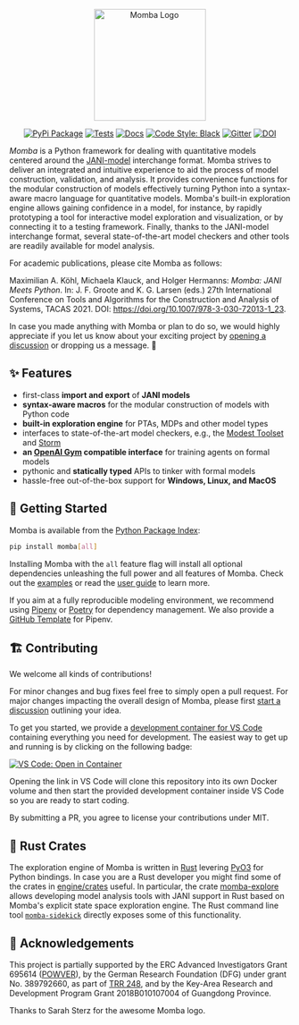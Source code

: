 <p align="center">
  <img src="https://raw.githubusercontent.com/koehlma/momba/master/docs/_static/images/logo_with_text.svg" alt="Momba Logo" width="200px">
</p>

<p align="center">
  <a href="https://pypi.python.org/pypi/momba"><img alt="PyPi Package" src="https://img.shields.io/pypi/v/momba.svg?label=latest%20version"></a>
  <a href="https://github.com/koehlma/momba/actions"><img alt="Tests" src="https://img.shields.io/github/workflow/status/koehlma/momba/Pipeline?label=tests"></a>
  <a href="https://koehlma.github.io/momba/"><img alt="Docs" src="https://img.shields.io/static/v1?label=docs&message=master&color=blue"></a>
  <a href="https://github.com/psf/black"><img alt="Code Style: Black" src="https://img.shields.io/badge/code%20style-black-000000.svg"></a>
  <a href="https://gitter.im/koehlma/momba?utm_source=badge&utm_medium=badge&utm_campaign=pr-badge"><img alt="Gitter" src="https://badges.gitter.im/koehlma/momba.svg"></a>
  <a href="https://doi.org/10.5281/zenodo.4519376"><img alt="DOI" src="https://zenodo.org/badge/DOI/10.5281/zenodo.4519376.svg"></a>
</p>

*Momba* is a Python framework for dealing with quantitative models centered around the [JANI-model](http://www.jani-spec.org/) interchange format.
Momba strives to deliver an integrated and intuitive experience to aid the process of model construction, validation, and analysis.
It provides convenience functions for the modular construction of models effectively turning Python into a syntax-aware macro language for quantitative models.
Momba's built-in exploration engine allows gaining confidence in a model, for instance, by rapidly prototyping a tool for interactive model exploration and visualization, or by connecting it to a testing framework.
Finally, thanks to the JANI-model interchange format, several state-of-the-art model checkers and other tools are readily available for model analysis.

For academic publications, please cite Momba as follows:

Maximilian A. Köhl, Michaela Klauck, and Holger Hermanns: *Momba: JANI Meets Python*. In: J. F. Groote and K. G. Larsen (eds.) 27th International Conference on Tools and Algorithms for the Construction and Analysis of Systems, TACAS 2021. DOI: https://doi.org/10.1007/978-3-030-72013-1_23.

In case you made anything with Momba or plan to do so, we would highly appreciate if you let us know about your exciting project by [opening a discussion](https://github.com/koehlma/momba/discussions/new?category=show-and-tell) or dropping us a message. 🙌


## ✨ Features

* first-class **import and export** of **JANI models**
* **syntax-aware macros** for the modular construction of models with Python code
* **built-in exploration engine** for PTAs, MDPs and other model types
* interfaces to state-of-the-art model checkers, e.g., the [Modest Toolset](http://www.modestchecker.net/) and [Storm](https://www.stormchecker.org/)
* **an [OpenAI Gym](https://gym.openai.com) compatible interface** for training agents on formal models
* pythonic and **statically typed** APIs to tinker with formal models
* hassle-free out-of-the-box support for **Windows, Linux, and MacOS**


## 🚀 Getting Started

Momba is available from the [Python Package Index](https://pypi.org/):
```sh
pip install momba[all]
```
Installing Momba with the `all` feature flag will install all optional dependencies unleashing the full power and all features of Momba.
Check out the [examples](https://koehlma.github.io/momba/examples) or read the [user guide](https://koehlma.github.io/momba/guide) to learn more.

If you aim at a fully reproducible modeling environment, we recommend using [Pipenv](https://pypi.org/project/pipenv/) or [Poetry](https://python-poetry.org/) for dependency management.
We also provide a [GitHub Template](https://github.com/koehlma/momba-pipenv-template) for Pipenv.


## 🏗 Contributing

We welcome all kinds of contributions!

For minor changes and bug fixes feel free to simply open a pull request. For major changes impacting the overall design of Momba, please first [start a discussion](https://github.com/koehlma/momba/discussions/new?category=ideas) outlining your idea.

To get you started, we provide a [development container for VS Code](https://code.visualstudio.com/docs/remote/containers) containing everything you need for development. The easiest way to get up and running is by clicking on the following badge:

[![VS Code: Open in Container](https://img.shields.io/static/v1?label=VS%20Code&message=Open%20in%20Container&color=blue&logo=visualstudiocode)](https://vscode.dev/redirect?url=vscode://ms-vscode-remote.remote-containers/cloneInVolume?url=https://github.com/koehlma/momba.git)

Opening the link in VS Code will clone this repository into its own Docker volume and then start the provided development container inside VS Code so you are ready to start coding.

By submitting a PR, you agree to license your contributions under MIT.


## 🦀 Rust Crates

The exploration engine of Momba is written in [Rust](https://rust-lang.org) levering [PyO3](https://pyo3.rs/) for Python bindings.
In case you are a Rust developer you might find some of the crates in [engine/crates](engine/crates) useful.
In particular, the crate [momba-explore](https://crates.io/crates/momba-explore) allows developing model analysis tools with JANI support in Rust based on Momba's explicit state space exploration engine.
The Rust command line tool [`momba-sidekick`](https://crates.io/crates/momba-sidekick) directly exposes some of this functionality.


## 🙏 Acknowledgements

This project is partially supported by the ERC Advanced Investigators Grant 695614 ([POWVER](https://powver.org)), by the German Research Foundation (DFG) under grant No. 389792660, as part of [TRR 248](https://perspicuous-computing.science), and by the Key-Area Research and Development Program Grant 2018B010107004 of Guangdong Province.

Thanks to Sarah Sterz for the awesome Momba logo.
